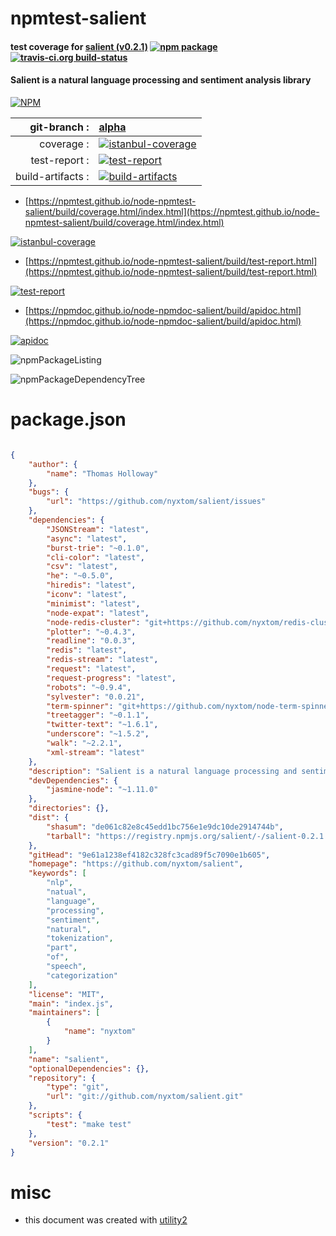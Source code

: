# npmtest-salient

#### test coverage for  [salient (v0.2.1)](https://github.com/nyxtom/salient)  [![npm package](https://img.shields.io/npm/v/npmtest-salient.svg?style=flat-square)](https://www.npmjs.org/package/npmtest-salient) [![travis-ci.org build-status](https://api.travis-ci.org/npmtest/node-npmtest-salient.svg)](https://travis-ci.org/npmtest/node-npmtest-salient)

#### Salient is a natural language processing and sentiment analysis library

[![NPM](https://nodei.co/npm/salient.png?downloads=true&downloadRank=true&stars=true)](https://www.npmjs.com/package/salient)

| git-branch : | [alpha](https://github.com/npmtest/node-npmtest-salient/tree/alpha)|
|--:|:--|
| coverage : | [![istanbul-coverage](https://npmtest.github.io/node-npmtest-salient/build/coverage.badge.svg)](https://npmtest.github.io/node-npmtest-salient/build/coverage.html/index.html)|
| test-report : | [![test-report](https://npmtest.github.io/node-npmtest-salient/build/test-report.badge.svg)](https://npmtest.github.io/node-npmtest-salient/build/test-report.html)|
| build-artifacts : | [![build-artifacts](https://npmtest.github.io/node-npmtest-salient/glyphicons_144_folder_open.png)](https://github.com/npmtest/node-npmtest-salient/tree/gh-pages/build)|

- [https://npmtest.github.io/node-npmtest-salient/build/coverage.html/index.html](https://npmtest.github.io/node-npmtest-salient/build/coverage.html/index.html)

[![istanbul-coverage](https://npmtest.github.io/node-npmtest-salient/build/screenCapture.buildCi.browser.%252Ftmp%252Fbuild%252Fcoverage.lib.html.png)](https://npmtest.github.io/node-npmtest-salient/build/coverage.html/index.html)

- [https://npmtest.github.io/node-npmtest-salient/build/test-report.html](https://npmtest.github.io/node-npmtest-salient/build/test-report.html)

[![test-report](https://npmtest.github.io/node-npmtest-salient/build/screenCapture.buildCi.browser.%252Ftmp%252Fbuild%252Ftest-report.html.png)](https://npmtest.github.io/node-npmtest-salient/build/test-report.html)

- [https://npmdoc.github.io/node-npmdoc-salient/build/apidoc.html](https://npmdoc.github.io/node-npmdoc-salient/build/apidoc.html)

[![apidoc](https://npmdoc.github.io/node-npmdoc-salient/build/screenCapture.buildCi.browser.%252Ftmp%252Fbuild%252Fapidoc.html.png)](https://npmdoc.github.io/node-npmdoc-salient/build/apidoc.html)

![npmPackageListing](https://npmtest.github.io/node-npmtest-salient/build/screenCapture.npmPackageListing.svg)

![npmPackageDependencyTree](https://npmtest.github.io/node-npmtest-salient/build/screenCapture.npmPackageDependencyTree.svg)



# package.json

```json

{
    "author": {
        "name": "Thomas Holloway"
    },
    "bugs": {
        "url": "https://github.com/nyxtom/salient/issues"
    },
    "dependencies": {
        "JSONStream": "latest",
        "async": "latest",
        "burst-trie": "~0.1.0",
        "cli-color": "latest",
        "csv": "latest",
        "he": "~0.5.0",
        "hiredis": "latest",
        "iconv": "latest",
        "minimist": "latest",
        "node-expat": "latest",
        "node-redis-cluster": "git+https://github.com/nyxtom/redis-cluster.git",
        "plotter": "~0.4.3",
        "readline": "0.0.3",
        "redis": "latest",
        "redis-stream": "latest",
        "request": "latest",
        "request-progress": "latest",
        "robots": "~0.9.4",
        "sylvester": "0.0.21",
        "term-spinner": "git+https://github.com/nyxtom/node-term-spinner.git",
        "treetagger": "~0.1.1",
        "twitter-text": "~1.6.1",
        "underscore": "~1.5.2",
        "walk": "~2.2.1",
        "xml-stream": "latest"
    },
    "description": "Salient is a natural language processing and sentiment analysis library",
    "devDependencies": {
        "jasmine-node": "~1.11.0"
    },
    "directories": {},
    "dist": {
        "shasum": "de061c82e8c45edd1bc756e1e9dc10de2914744b",
        "tarball": "https://registry.npmjs.org/salient/-/salient-0.2.1.tgz"
    },
    "gitHead": "9e61a1238ef4182c328fc3cad89f5c7090e1b605",
    "homepage": "https://github.com/nyxtom/salient",
    "keywords": [
        "nlp",
        "natual",
        "language",
        "processing",
        "sentiment",
        "natural",
        "tokenization",
        "part",
        "of",
        "speech",
        "categorization"
    ],
    "license": "MIT",
    "main": "index.js",
    "maintainers": [
        {
            "name": "nyxtom"
        }
    ],
    "name": "salient",
    "optionalDependencies": {},
    "repository": {
        "type": "git",
        "url": "git://github.com/nyxtom/salient.git"
    },
    "scripts": {
        "test": "make test"
    },
    "version": "0.2.1"
}
```



# misc
- this document was created with [utility2](https://github.com/kaizhu256/node-utility2)

